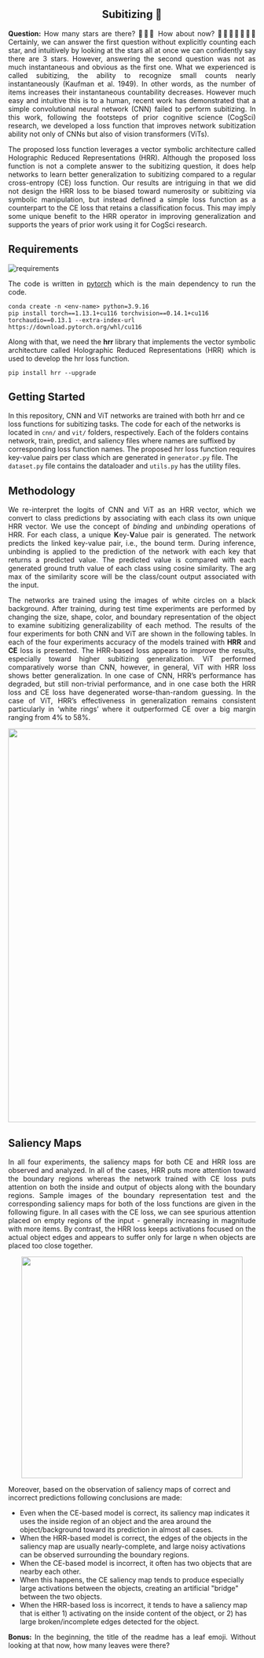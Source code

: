 <h2 align="center">Subitizing 🍂</h2>

<p align="justify">
<b>Question:</b> How many stars are there? 🌟🌟🌟 How about now? 🌟🌟🌟🌟🌟🌟🌟 Certainly, we can answer the first question without explicitly counting each star, and intuitively by looking at the stars all at once we can confidently say there are 3 stars. However, answering the second question was not as much instantaneous and obvious as the first one. What we experienced is called subitizing, the ability to recognize small counts nearly instantaneously (Kaufman et al. 1949). In other words, as the number of items increases their instantaneous countability decreases. However much easy and intuitive this is to a human, recent work has demonstrated that a simple convolutional neural network (CNN) failed to perform subitizing. In this work, following the footsteps of prior cognitive science (CogSci) research, we developed a loss function that improves network subitization ability not only of CNNs but also of vision transformers (ViTs).
</p>

<p align="justify">
The proposed loss function leverages a vector symbolic architecture called Holographic Reduced Representations (HRR). Although the proposed loss function is not a complete answer to the subitizing question, it does help networks to learn better generalization to subitizing compared to a regular cross-entropy (CE) loss function. Our results are intriguing in that we did not design the HRR loss to be biased toward numerosity or subitizing via symbolic manipulation, but instead defined a simple loss function as a counterpart to the CE loss that retains a classification focus. This may imply some unique benefit to the HRR operator in improving generalization and supports the years of prior work using it for CogSci research.
</p>

## Requirements
![requirements](https://img.shields.io/badge/Python-3.9.16-86f705.svg?longCache=true&style=flat&logo=python)

<p align="justify">
The code is written in <a href=https://pytorch.org>pytorch</a> which is the main dependency to run the code.
</p>

```properties 
conda create -n <env-name> python=3.9.16
pip install torch==1.13.1+cu116 torchvision==0.14.1+cu116 torchaudio==0.13.1 --extra-index-url https://download.pytorch.org/whl/cu116
```

<p align="justify">
Along with that, we need the <b>hrr</b> library that implements the vector symbolic architecture called Holographic Reduced Representations (HRR) which is used to develop the hrr loss function.  
</p>

```properties 
pip install hrr --upgrade
```

## Getting Started
In this repository, CNN and ViT networks are trained with both hrr and ce loss functions for subitizing tasks. The code for each of the networks is located in ```cnn/``` and ```vit/``` folders, respectively. Each of the folders contains network, train, predict, and saliency files where names are suffixed by corresponding loss function names. The proposed hrr loss function requires key-value pairs per class which are generated in ```generator.py``` file. The ```dataset.py``` file contains the dataloader and ```utils.py``` has the utility files. 

## Methodology 
<p align="justify">
We re-interpret the logits of CNN and ViT as an HRR vector, which we convert to class predictions by associating with each class its own unique HRR vector. We use the concept of <em>binding</em> and <em>unbinding</em> operations of HRR. For each class, a unique <b>K</b>ey-<b>V</b>alue pair is generated. The network predicts the linked key-value pair, i.e., the bound term. During inference, unbinding is applied to the prediction of the network with each key that returns a predicted value. The predicted value is compared with each generated ground truth value of each class using cosine similarity. The arg max of the similarity score will be the class/count output associated with the input. 
</p>

<p align="justify">
The networks are trained using the images of white circles on a black background. After training, during test time experiments are performed by changing the size, shape, color, and boundary representation of the object to examine subitizing generalizability of each method. The results of the four experiments for both CNN and ViT are shown in the following tables. In each of the four experiments accuracy of the models trained with <b>HRR</b> and <b>CE</b> loss is presented. The HRR-based loss appears to improve the results, especially toward higher subitizing generalization. ViT performed comparatively worse than CNN, however, in general, ViT with HRR loss shows better generalization. In one case of CNN, HRR’s performance has degraded, but still non-trivial performance, and in one case both the HRR loss and CE loss have degenerated worse-than-random guessing. In the case of ViT, HRR’s effectiveness in generalization remains consistent particularly in ‘white rings’ where it outperformed CE over a big margin ranging from 4% to 58%.
</p>

<p align="center">
<img src="https://github.com/MahmudulAlam/Subitizing/assets/37298971/9fb9cb17-a76e-4b26-a6c1-a7568caa36cc" width="800">
</p>

## Saliency Maps 
<p align="justify">
In all four experiments, the saliency maps for both CE and HRR loss are observed and analyzed. In all of the cases, HRR puts more attention toward the boundary regions whereas the network trained with CE loss puts attention on both the inside and output of objects along with the boundary regions. Sample images of the boundary representation test and the corresponding saliency maps for both of the loss functions are given in the following figure. In all cases with the CE loss, we can see spurious attention placed on empty regions of the input - generally increasing in magnitude with more items. By contrast, the HRR loss keeps activations focused on the actual object edges and appears to suffer only for large n when objects are placed too close together.
</p>

<p align="center">
<img src="https://github.com/MahmudulAlam/Subitizing/assets/37298971/b4aa54b3-1ecd-4e62-af8b-e71341c8a615" width="450">
</p>

Moreover, based on the observation of saliency maps of correct and incorrect predictions following conclusions are made:

<ul> 
<li>Even when the CE-based model is correct, its saliency map indicates it uses the inside region of an object and the area around the object/background toward its prediction in almost all cases.</li>
<li>When the HRR-based model is correct, the edges of the objects in the saliency map are usually nearly-complete, and large noisy activations can be observed surrounding the boundary regions.</li>
<li>When the CE-based model is incorrect, it often has two objects that are nearby each other.</li>
<li>When this happens, the CE saliency map tends to produce especially large activations between the objects, creating an artificial "bridge" between the two objects.</li>
<li>When the HRR-based loss is incorrect, it tends to have a saliency map that is either 1) activating on the inside content of the object, or 2) has large broken/incomplete edges detected for the object.</li>
</ul>

<p align="justify">
<b>Bonus:</b> In the beginning, the title of the readme has a leaf emoji. Without looking at that now, how many leaves were there? 
</p>
